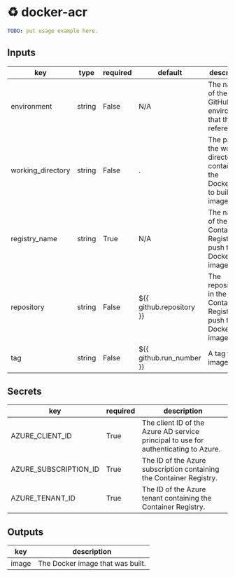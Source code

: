 # ♻ docker-acr

```yaml
TODO: put usage example here.
```

## Inputs

key | type | required | default | description
--- | --- | --- | --- | ---
environment | string | False | N/A | The name of the GitHub environment that this job references.
working_directory | string | False | . | The path of the working directory containing the Dockerfile to build an image from.
registry_name | string | True | N/A | The name of the Azure Container Registry to push the Docker image to.
repository | string | False | ${{ github.repository }} | The repository in the Azure Container Registry to push the Docker image to.
tag | string | False | ${{ github.run_number }} | A tag for the image.

## Secrets

key | required | description
--- | --- | ---
AZURE_CLIENT_ID | True | The client ID of the Azure AD service principal to use for authenticating to Azure.
AZURE_SUBSCRIPTION_ID | True | The ID of the Azure subscription containing the Container Registry.
AZURE_TENANT_ID | True | The ID of the Azure tenant containing the Container Registry.

## Outputs

key | description
--- | ---
image | The Docker image that was built.